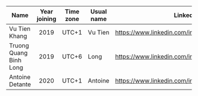 | Name                        | Year joining  | Time zone  | Usual name |  LinkedIn                                        |
| --------------------------- |:-------------:| -----------|------------|--------------------------------------------------|
| Vu Tien Khang               | 2019          | UTC+1      |Vu Tien     | https://www.linkedin.com/in/kvutien/             |
| Truong Quang Binh Long      | 2019          |   UTC+6    | Long       | https://www.linkedin.com/in/longtruongquangbinh/ |
| Antoine Detante             | 2020          | UTC+1      | Antoine    | https://www.linkedin.com/in/adetante/            |
